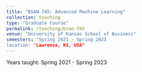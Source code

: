 ```yaml
---
title: "BSAN 745: Advanced Machine Learning"
collection: teaching
type: "Graduate Course"
permalink: /teaching/bsan-745
venue: "University of Kansas School of Business"
semesters: "Spring 2021 - Spring 2023
location: "Lawrence, KS, USA"
---
```


Years taught: Spring 2021 - Spring 2023

